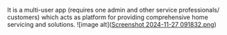 It is a multi-user app (requires one admin and other service professionals/ customers) which acts as platform for providing comprehensive home servicing and solutions.
![image alt]([Screenshot 2024-11-27 091832.png](https://github.com/shreyasaxena21/houhehold-services-mad2/blob/c1271535f83702ba95ce19a351e2e0d38a6a57ba/Screenshot%202024-11-27%20091832.png))
